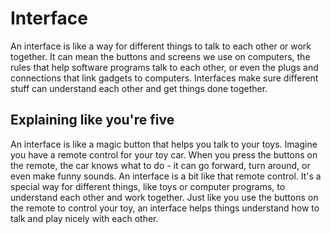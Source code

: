 # Interface

An interface is like a way for different things to talk to each other or work together. It can mean the buttons and screens we use on computers, the rules that help software programs talk to each other, or even the plugs and connections that link gadgets to computers. Interfaces make sure different stuff can understand each other and get things done together.

## Explaining like you're five

An interface is like a magic button that helps you talk to your toys. Imagine you have a remote control for your toy car. When you press the buttons on the remote, the car knows what to do - it can go forward, turn around, or even make funny sounds. An interface is a bit like that remote control. It's a special way for different things, like toys or computer programs, to understand each other and work together. Just like you use the buttons on the remote to control your toy, an interface helps things understand how to talk and play nicely with each other.
